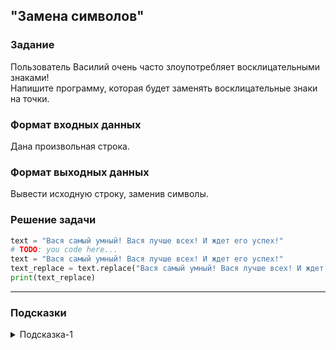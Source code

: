 ## "Замена символов"

### Задание

Пользователь Василий очень часто злоупотребляет восклицательными знаками! \
Напишите программу, которая будет заменять восклицательные знаки на точки.

### Формат входных данных

Дана произвольная строка.

### Формат выходных данных

Вывести исходную строку, заменив символы.

### Решение задачи

```python
text = "Вася самый умный! Вася лучше всех! И ждет его успех!"
# TODO: you code here...
text = "Вася самый умный! Вася лучше всех! И ждет его успех!"
text_replace = text.replace("Вася самый умный! Вася лучше всех! И ждет его успех!", "Вася самый умный. Вася лучше всех. И ждет его успех.")
print(text_replace)

```

---

### Подсказки

<details>
<summary>Подсказка-1</summary>
Для решения задачи найдите подходящий метод строки.
</details>
